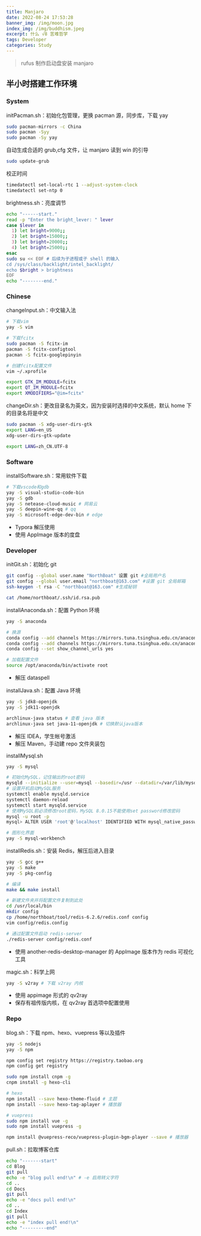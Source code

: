 ```yaml
---
title: Manjaro
date: 2022-08-24 17:53:28
banner_img: /img/moon.jpg
index_img: /img/buddhism.jpeg
excerpt: 什么 √8 苦难哲学
tags: Developer
categories: Study
---
```


> rufus 制作启动盘安装 manjaro
> 

## 半小时搭建工作环境

### System

initPacman.sh：初始化包管理，更换 pacman 源，同步库，下载 yay

```bash
sudo pacman-mirrors -c China
sudo pacman -Syy
sudo pacman -Sy yay
```

自动生成合适的 grub,cfg 文件，让 manjaro 读到 win 的引导

```bash
sudo update-grub
```

校正时间

```bash
timedatectl set-local-rtc 1 --adjust-system-clock
timedatectl set-ntp 0
```

brightness.sh：亮度调节

```bash
echo "------start."
read -p "Enter the bright_lever: " lever
case $lever in
  1) let bright=9000;;
  2) let bright=15000;;
  3) let bright=20000;;
  4) let bright=25000;;
esac
sudo su << EOF # 后续为子进程或子 shell 的输入
cd /sys/class/backlight/intel_backlight/
echo $bright > brightness
EOF
echo "--------end."
```

### Chinese

changeInput.sh：中文输入法

```bash
# 下载vim
yay -S vim

# 下载fcitx
sudo pacman -S fcitx-im
pacman -S fcitx-configtool
pacman -S fcitx-googlepinyin

# 创建fcitx配置文件
vim ~/.xprofile

export GTK_IM_MODULE=fcitx
export QT_IM_MODULE=fcitx
export XMODIFIERS="@im=fcitx"
```

changeDir.sh：更改目录名为英文，因为安装时选择的中文系统，默认 home 下的目录名将是中文

```bash
sudo pacman -S xdg-user-dirs-gtk
export LANG=en_US
xdg-user-dirs-gtk-update

export LANG=zh_CN.UTF-8
```

### Software

installSoftware.sh：常用软件下载

```bash
# 下载vscode和gdb
yay -S visual-studio-code-bin
yay -S gdb
yay -S netease-cloud-music # 网易云
yay -S deepin-wine-qq # qq
yay -S microsoft-edge-dev-bin # edge
```

- Typora 解压使用
- 使用 AppImage 版本的度盘

### Developer

initGit.sh：初始化 git

```bash
git config --global user.name "NorthBoat" 设置 git #全局用户名
git config --global user.email "northboat@163.com" #设置 git 全局邮箱
ssh-keygen -t rsa -C "northboat@163.com" #生成秘钥

cat /home/northboat/.ssh/id.rsa.pub
```

installAnaconda.sh：配置 Python 环境

```bash
yay -S anaconda

# 换源
conda config --add channels https://mirrors.tuna.tsinghua.edu.cn/anaconda/pkgs/free
conda config --add channels https://mirrors.tuna.tsinghua.edu.cn/anaconda/pkgs/main
conda config --set show_channel_urls yes

# 加载配置文件
source /opt/anaconda/bin/activate root
```

- 解压 dataspell

installJava.sh：配置 Java 环境

```bash
yay -S jdk8-openjdk
yay -S jdk11-openjdk

archlinux-java status # 查看 java 版本
archlinux-java set java-11-openjdk # 切换默认java版本
```

- 解压 IDEA，学生帐号激活
- 解压 Maven，手动建 repo 文件夹装包

installMysql.sh

```bash
yay -S mysql

# 初始化MySQL，记住输出的root密码
mysqld --initialize --user=mysql --basedir=/usr --datadir=/var/lib/mysql
# 设置开机启动MySQL服务
systemctl enable mysqld.service
systemctl daemon-reload
systemctl start mysqld.service
# 使用MySQL前必须修改root密码，MySQL 8.0.15不能使用set password修改密码
mysql -u root -p
mysql> ALTER USER 'root'@'localhost' IDENTIFIED WITH mysql_native_password BY '新密码';

# 图形化界面
yay -S mysql-workbench
```

installRedis.sh：安装 Redis，解压后进入目录

```bash
yay -S gcc g++
yay -S make
yay -S pkg-config

# 编译
make && make install

# 新建文件夹并将配置文件复制到此处
cd /usr/local/bin
mkdir config
cp /home/northboat/tool/redis-6.2.6/redis.conf config
vim config/redis.config

# 通过配置文件启动 redis-server
./redis-server config/redis.conf
```

- 使用 another-redis-desktop-manager 的 AppImage 版本作为 redis 可视化工具

magic.sh：科学上网

```bash
yay -S v2ray # 下载 v2ray 内核
```

- 使用 appimage 形式的 qv2ray
- 保存有祖传版内核，在 qv2ray 首选项中配置使用

### Repo

blog.sh：下载 npm、hexo、vuepress 等以及插件

```bash
yay -S nodejs
yay -S npm

npm config set registry https://registry.taobao.org
npm config get registry

sudo npm install cnpm -g
cnpm install -g hexo-cli

# hexo
npm install --save hexo-theme-fluid # 主题
npm install --save hexo-tag-aplayer # 播放器

# vuepress
sudo npm install vue -g
sudo npm install vuepress -g

npm install @vuepress-reco/vuepress-plugin-bgm-player --save # 播放器
```

pull.sh：拉取博客仓库

```bash
echo "-------start"
cd Blog
git pull
echo -e "blog pull end!\n" # -e 启用转义字符
cd ..
cd Docs
git pull
echo -e "docs pull end!\n"
cd ..
cd Index
git pull
echo -e "index pull end!\n"
echo "---------end"
```

